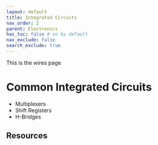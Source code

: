 ```yaml
---
layout: default
title: Integrated Circuits
nav_order: 2
parent: Electronics
has_toc: false # on by default
nav_exclude: false
search_exclude: true
---
```

This is the wires page

# Common Integrated Circuits
- Multiplexers
- Shift Registers
- H-Bridges
  

## Resources

